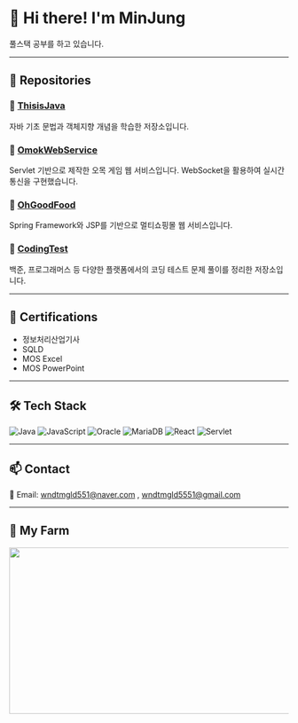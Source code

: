 # 👋 Hi there! I'm MinJung

풀스택 공부를 하고 있습니다.

---

## 📂 Repositories

### 🔹 [ThisisJava](https://github.com/minsss0726/ThisisJava)  
자바 기초 문법과 객체지향 개념을 학습한 저장소입니다.

### 🔹 [OmokWebService](https://github.com/minsss0726/OmokWebService)  
Servlet 기반으로 제작한 오목 게임 웹 서비스입니다. WebSocket을 활용하여 실시간 통신을 구현했습니다.

### 🔹 [OhGoodFood](https://github.com/minsss0726/OhGoodFood)  
Spring Framework와 JSP를 기반으로 멀티쇼핑몰 웹 서비스입니다.

### 🔹 [CodingTest](https://github.com/minsss0726/CodingTest)  
백준, 프로그래머스 등 다양한 플랫폼에서의 코딩 테스트 문제 풀이를 정리한 저장소입니다.

---

## 🧾 Certifications

- 정보처리산업기사 
- SQLD 
- MOS Excel
- MOS PowerPoint

---

## 🛠 Tech Stack

![Java](https://img.shields.io/badge/Java-007396?style=flat&logo=java&logoColor=white)
![JavaScript](https://img.shields.io/badge/JavaScript-F7DF1E?style=flat&logo=javascript&logoColor=black)
![Oracle](https://img.shields.io/badge/Oracle-F80000?style=flat&logo=oracle&logoColor=white)
![MariaDB](https://img.shields.io/badge/MariaDB-003545?style=flat&logo=mariadb&logoColor=white)
![React](https://img.shields.io/badge/React-61DAFB?style=flat&logo=react&logoColor=black)
![Servlet](https://img.shields.io/badge/Servlet-6DB33F?style=flat&logo=java&logoColor=white)

---

## 📫 Contact

📧 Email: wndtmgld551@naver.com , wndtmgld5551@gmail.com

---

## 🌾 My Farm
<a href="https://www.gitanimals.org/en_US?utm_medium=image&utm_source=minsss0726&utm_content=farm">
<img
  src="https://render.gitanimals.org/farms/minsss0726"
  width="600"
  height="300"
/>
</a>
